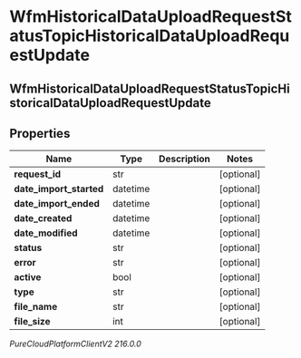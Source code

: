 # WfmHistoricalDataUploadRequestStatusTopicHistoricalDataUploadRequestUpdate

## WfmHistoricalDataUploadRequestStatusTopicHistoricalDataUploadRequestUpdate

## Properties

|Name | Type | Description | Notes|
|------------ | ------------- | ------------- | -------------|
| **request_id** | str |  | [optional] |
| **date_import_started** | datetime |  | [optional] |
| **date_import_ended** | datetime |  | [optional] |
| **date_created** | datetime |  | [optional] |
| **date_modified** | datetime |  | [optional] |
| **status** | str |  | [optional] |
| **error** | str |  | [optional] |
| **active** | bool |  | [optional] |
| **type** | str |  | [optional] |
| **file_name** | str |  | [optional] |
| **file_size** | int |  | [optional] |



_PureCloudPlatformClientV2 216.0.0_

